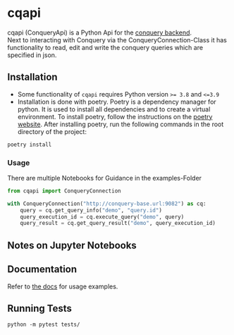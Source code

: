 # cqapi

cqapi (ConqueryApi) is a Python Api for the [conquery backend](https://github.com/ingef/conquery).  
Next to interacting with Conquery via the ConqueryConnection-Class it has functionality to 
read, edit and write the conquery queries which are specified in json. 

## Installation
- Some functionality of `cqapi` requires Python version `>= 3.8` and `<=3.9`
- Installation is done with poetry. Poetry is a dependency manager for python. It is used to install all dependencies and to create a virtual environment. To install poetry, follow the instructions on the [poetry website](https://python-poetry.org/docs/#installation). 
  After installing poetry, run the following commands in the root directory of the project:

```bash
poetry install
```

### Usage
There are multiple Notebooks for Guidance in the examples-Folder
```python
from cqapi import ConqueryConnection

with ConqueryConnection("http://conquery-base.url:9082") as cq:
    query = cq.get_query_info("demo", "query.id")
    query_execution_id = cq.execute_query("demo", query)
    query_result = cq.get_query_result("demo", query_execution_id)
```

## Notes on Jupyter Notebooks

## Documentation

Refer to [the docs](doc/doc.md) for usage examples.

## Running Tests

`python -m pytest tests/`